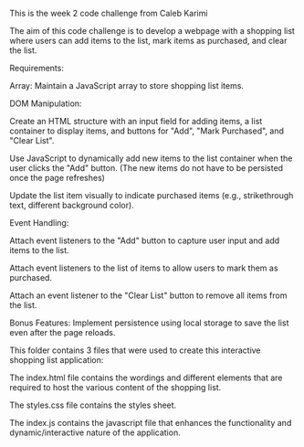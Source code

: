 This is the week 2 code challenge from Caleb Karimi

The aim of this code challenge is to develop a webpage with a shopping list where users can add items to the list, mark items as purchased, and clear the list.



Requirements:

Array: Maintain a JavaScript array to store shopping list items.


DOM Manipulation:

Create an HTML structure with an input field for adding items, a list container to display items, and buttons for "Add", "Mark Purchased", and "Clear List".

Use JavaScript to dynamically add new items to the list container when the user clicks the "Add" button. (The new items do not have to be persisted once the page refreshes)

Update the list item visually to indicate purchased items (e.g., strikethrough text, different background color).


Event Handling:

Attach event listeners to the "Add" button to capture user input and add items to the list.

Attach event listeners to the list of items to allow users to mark them as purchased.

Attach an event listener to the "Clear List" button to remove all items from the list.
 

Bonus Features:
Implement persistence using local storage to save the list even after the page reloads.



This folder contains 3 files that were used to create this interactive shopping list application:

The index.html file contains the wordings and different elements that are required to host the various content of the shopping list.

The styles.css file contains the styles sheet.

The index.js contains the javascript file that enhances the functionality and dynamic/interactive nature of the application.

